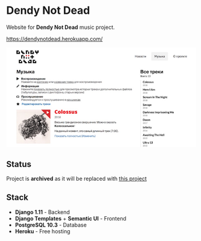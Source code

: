 # Dendy Not Dead

Website for **Dendy Not Dead** music project.

https://dendynotdead.herokuapp.com/

![Preview](static/images/readme.jpg)

## Status

Project is **archived** as it will be replaced with [this project](https://github.com/deniskrumko/deniskrumko)

## Stack

* **Django 1.11** - Backend
* **Django Templates** + **Semantic UI** - Frontend
* **PostgreSQL 10.3** - Database
* **Heroku** - Free hosting

